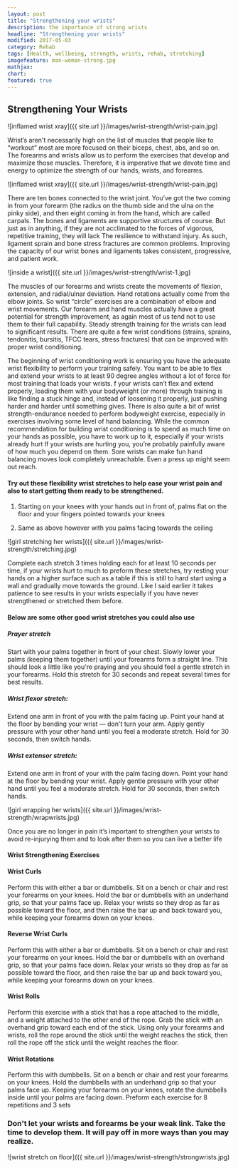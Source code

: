 ```yaml
---
layout: post
title: "Strengthening your wrists"
description: the importance of strong wrists 
headline: "Strengthening your wrists"
modified: 2017-05-03
category: Rehab
tags: [Health, wellbeing, strength, wrists, rehab, stretching]
imagefeature: man-woman-strong.jpg
mathjax: 
chart:
featured: true
---
```


<style>

	

		.post-template .notepad-post-content > div:not(.notepad-post-title) p:first-child {

			    font-size: 1rem;
		
		}

		.notepad-post-title h1{

        	color: #e51843!important;
    	}

</style>

## Strengthening Your Wrists


![inflamed wrist xray]({{ site.url }}/images/wrist-strength/wrist-pain.jpg)

Wrist’s aren't necessarily high on the list of muscles that people like to “workout” most are more focused on their biceps, chest, abs, and so on. The forearms and wrists allow us to perform the exercises that develop and maximize those muscles. Therefore, it is imperative that we devote time and energy to optimize the strength of our hands, wrists, and forearms. 

![inflamed wrist xray]({{ site.url }}/images/wrist-strength/wrist-pain.jpg)



There are ten bones connected to the wrist joint. You’ve got the two coming in from your forearm (the radius on the thumb side and the ulna on the pinky side), and then eight coming in from the hand, which are called carpals.
The bones and ligaments are supportive structures of course. But just as in anything, if they are not acclimated to the forces of vigorous, repetitive training, they will lack The resilience to withstand injury. As such, ligament sprain and bone stress fractures are common problems.
Improving the capacity of our wrist bones and ligaments takes consistent, progressive, and patient work. 

![inside a wrist]({{ site.url }}/images/wrist-strength/wrist-1.jpg)

The muscles of our forearms and wrists create the movements of flexion, extension, and radial/ulnar deviation. Hand rotations actually come from the elbow joints. So wrist “circle” exercises are a combination of elbow and wrist movements.
Our forearm and hand muscles actually have a great potential for strength improvement, as again most of us tend not to use them to their full capability.
Steady strength training for the wrists can lead to significant results.
There are quite a few wrist conditions (strains, sprains, tendonitis, bursitis, TFCC tears, stress fractures) that can be improved with proper wrist conditioning.

The beginning of wrist conditioning work is ensuring you have the adequate wrist flexibility to perform your training safely. You want to be able to flex and extend your wrists to at least 90 degree angles without a lot of force for most training that loads your wrists.
f your wrists can’t flex and extend properly, loading them with your bodyweight (or more) through training is like finding a stuck hinge and, instead of loosening it properly, just pushing harder and harder until something gives.
There is also quite a bit of wrist strength-endurance needed to perform bodyweight exercise, especially in exercises involving some level of hand balancing. While the common recommendation for building wrist conditioning is to spend as much time on your hands as possible, you have to work up to it, especially if your wrists already hurt
If your wrists are hurting you, you’re probably painfully aware of how much you depend on them. Sore wrists can make fun hand balancing moves look completely unreachable. Even a press up might seem out reach. 

#### Try out these flexibility wrist stretches to help ease your wrist pain and also to start getting them ready to be strengthened.


1. Starting on your knees with your hands out in front of, palms flat on the floor and your fingers pointed towards your knees

2. Same as above however with you palms facing towards the ceiling

![girl stretching her wrists]({{ site.url }}/images/wrist-strength/stretching.jpg)



Complete each stretch 3 times holding each for at least 10 seconds per time, if your wrists hurt to much to preform these stretches, try resting your hands on a higher surface such as a table if this is still to hard start using a wall and gradually move towards the ground. Like I said earlier it takes patience to see results in your wrists especially if you have never strengthened or stretched them before.



#### Below are some other good wrist stretches you could also use

##### Prayer stretch

Start with your palms together in front of your chest. Slowly lower your palms (keeping them together) until your forearms form a straight line. This should look a little like you're praying and you should feel a gentle stretch in your forearms. Hold this stretch for 30 seconds and repeat several times for best results.

##### Wrist flexor stretch:

Extend one arm in front of you with the palm facing up. Point your hand at the floor by bending your wrist — don't turn your arm. Apply gently pressure with your other hand until you feel a moderate stretch. Hold for 30 seconds, then switch hands.

##### Wrist extensor stretch:

Extend one arm in front of your with the palm facing down. Point your hand at the floor by bending your wrist. Apply gentle pressure with your other hand until you feel a moderate stretch. Hold for 30 seconds, then switch hands.



![girl wrapping her wrists]({{ site.url }}/images/wrist-strength/wrapwrists.jpg)


Once you are no longer in pain it’s important to strengthen your wrists to avoid re-injurying them and to look after them so you can live a better life



#### Wrist Strengthening Exercises



#### Wrist Curls

Perform this with either a bar or dumbbells. Sit on a bench or chair and rest your forearms on your knees. Hold the bar or dumbbells with an underhand grip, so that your palms face up. Relax your wrists so they drop as far as possible toward the floor, and then raise the bar up and back toward you, while keeping your forearms down on your knees.

#### Reverse Wrist Curls

Perform this with either a bar or dumbbells. Sit on a bench or chair and rest your forearms on your knees. Hold the bar or dumbbells with an overhand grip, so that your palms face down. Relax your wrists so they drop as far as possible toward the floor, and then raise the bar up and back toward you, while keeping your forearms down on your knees.

#### Wrist Rolls

Perform this exercise with a stick that has a rope attached to the middle, and a weight attached to the other end of the rope. Grab the stick with an overhand grip toward each end of the stick. Using only your forearms and wrists, roll the rope around the stick until the weight reaches the stick, then roll the rope off the stick until the weight reaches the floor.

#### Wrist Rotations
Perform this with dumbbells. Sit on a bench or chair and rest your forearms on your knees. Hold the dumbbells with an underhand grip so that your palms face up. Keeping your forearms on your knees, rotate the dumbbells inside until your palms are facing down.
Preform each exercise for 8 repetitions and 3 sets

### Don't let your wrists and forearms be your weak link. Take the time to develop them. It will pay off in more ways than you may realize.

![wrist stretch on floor]({{ site.url }}/images/wrist-strength/strongwrists.jpg)



 
 




 






